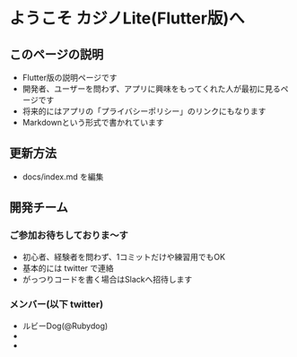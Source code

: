 # ようこそ カジノLite(Flutter版)へ

## このページの説明
 - Flutter版の説明ページです
 - 開発者、ユーザーを問わず、アプリに興味をもってくれた人が最初に見るページです
 - 将来的にはアプリの「プライバシーポリシー」のリンクにもなります
 - Markdownという形式で書かれています
 
## 更新方法
 - docs/index.md を編集

## 開発チーム
### ご参加お待ちしておりま〜す
 - 初心者、経験者を問わず、1コミットだけや練習用でもOK
 - 基本的には twitter で連絡
 - がっつりコードを書く場合はSlackへ招待します

### メンバー(以下 twitter)
 - ルビーDog(@Rubydog)
 - 
 -
